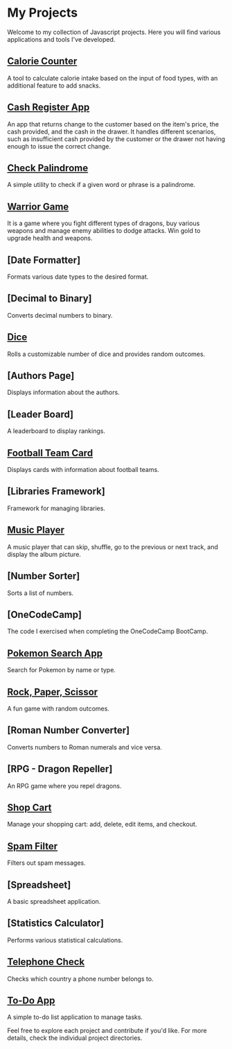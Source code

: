 # My Projects

Welcome to my collection of Javascript projects. Here you will find various applications and tools I've developed.

## [Calorie Counter](https://github.com/Afewzbro/Javascript-Projects/tree/master/Calorie%20Counter)
A tool to calculate calorie intake based on the input of food types, with an additional feature to add snacks.

## [Cash Register App](https://github.com/Afewzbro/Javascript-Projects/tree/master/Cash%20Register)
An app that returns change to the customer based on the item's price, the cash provided, and the cash in the drawer. It handles different scenarios, such as insufficient cash provided by the customer or the drawer not having enough to issue the correct change.

## [Check Palindrome](https://github.com/Afewzbro/Javascript-Projects/tree/master/Check%20Palinfrom)
A simple utility to check if a given word or phrase is a palindrome.

## [Warrior Game](https://github.com/Afewzbro/Javascript-Projects/tree/master/Code%20WArrior%20game)
It is a game where you fight different types of dragons, buy various weapons and manage enemy abilities to dodge attacks. Win gold to upgrade health and weapons.

## [Date Formatter]
Formats various date types to the desired format.

## [Decimal to Binary]
Converts decimal numbers to binary.

## [Dice](https://github.com/Afewzbro/Javascript-Projects/tree/master/Dice)
Rolls a customizable number of dice and provides random outcomes.

## [Authors Page]
Displays information about the authors.

## [Leader Board]
A leaderboard to display rankings.

## [Football Team Card](https://github.com/Afewzbro/Javascript-Projects/tree/master/Football%20Team%20Card)
Displays cards with information about football teams.

## [Libraries Framework]
Framework for managing libraries.

## [Music Player](https://github.com/Afewzbro/Javascript-Projects/tree/master/Music%20Player)
A music player that can skip, shuffle, go to the previous or next track, and display the album picture.

## [Number Sorter]
Sorts a list of numbers.

## [OneCodeCamp]
The code I exercised when completing the OneCodeCamp BootCamp.

## [Pokemon Search App](https://github.com/Afewzbro/Javascript-Projects/tree/master/Pok%C3%A9mon%20Search%20App)
Search for Pokemon by name or type.

## [Rock, Paper, Scissor](https://github.com/Afewzbro/Javascript-Projects/tree/master/Rock%2C%20Paper%2C%20Scissors)
A fun game with random outcomes.

## [Roman Number Converter]
Converts numbers to Roman numerals and vice versa.

## [RPG - Dragon Repeller]
An RPG game where you repel dragons.

## [Shop Cart](https://github.com/Afewzbro/Javascript-Projects/tree/master/Shop%20Cart)
Manage your shopping cart: add, delete, edit items, and checkout.

## [Spam Filter](https://github.com/Afewzbro/Javascript-Projects/tree/master/spam%20filter)
Filters out spam messages.

## [Spreadsheet]
A basic spreadsheet application.

## [Statistics Calculator]
Performs various statistical calculations.

## [Telephone Check](https://github.com/Afewzbro/Javascript-Projects/tree/master/Telephone%20check)
Checks which country a phone number belongs to.

## [To-Do App](https://github.com/Afewzbro/Javascript-Projects/tree/master/To%20Do%20App)
A simple to-do list application to manage tasks.



Feel free to explore each project and contribute if you'd like. For more details, check the individual project directories.
